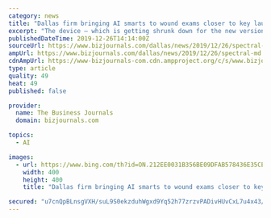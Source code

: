 ```yaml
---
category: news
title: "Dallas firm bringing AI smarts to wound exams closer to key launch after $92M contract"
excerpt: "The device – which is getting shrunk down for the new version – is using AI to figure out what area of the wound is going to heal and what area will not. So, it goes pixel by pixel to determine that, and the tech is only getting smarter as it learns more. “One device, which is ours, can tell you on day one – or predict, or tell the ..."
publishedDateTime: 2019-12-26T14:14:00Z
sourceUrl: https://www.bizjournals.com/dallas/news/2019/12/26/spectral-md.html
ampUrl: https://www.bizjournals.com/dallas/news/2019/12/26/spectral-md.amp.html
cdnAmpUrl: https://www-bizjournals-com.cdn.ampproject.org/c/s/www.bizjournals.com/dallas/news/2019/12/26/spectral-md.amp.html
type: article
quality: 49
heat: 49
published: false

provider:
  name: The Business Journals
  domain: bizjournals.com

topics:
  - AI

images:
  - url: https://www.bing.com/th?id=ON.212EE0031B356BE09DFAB578436E35CE
    width: 400
    height: 400
    title: "Dallas firm bringing AI smarts to wound exams closer to key launch after $92M contract"

secured: "u7cnQpBLnsgVXH/suL9S0ekzduhWgxd9Yq52h77zrzvPADivHUvCxL7u4x43/YMez47AfdhyKLo70+YWgo55VVAoWpyCO6aX9MwDQytQMmpswsoLP69sb3qGQ2KH8VuCEFcJ8bzAe344NRuhuzIK1oi413Q7Iiczuz1wpoKgyOjvZTQ57se700GM1MVAnGi3GM7rTrX+4xlwVwiUaMZKLSOLYxBy17ihHAad5NkFgpcSpSKGWCADem3HYh1n1/prbuN7fYVyYN4zXGuwXRdOUw==;VUGMtr7Qzag58rvUtTR/vQ=="
---
```


